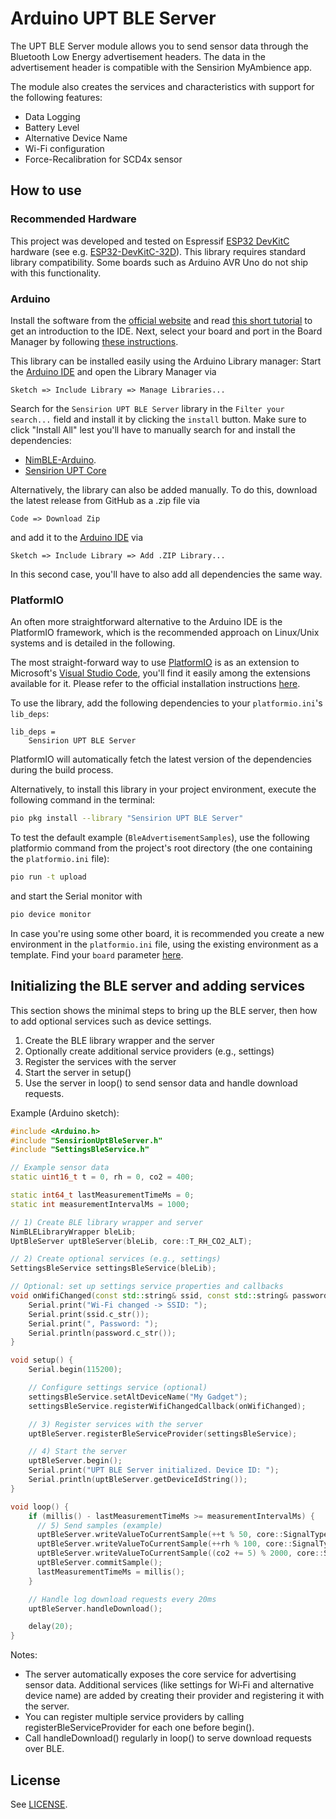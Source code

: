 # Arduino UPT BLE Server

The UPT BLE Server module allows you to send sensor data through the Bluetooth Low Energy advertisement headers.
The data in the advertisement header is compatible with the Sensirion MyAmbience app.

The module also creates the services and characteristics with support for the
following features:

* Data Logging
* Battery Level
* Alternative Device Name
* Wi-Fi configuration
* Force-Recalibration for SCD4x sensor

## How to use

### Recommended Hardware

This project was developed and tested on
Espressif [ESP32 DevKitC](https://www.espressif.com/en/products/devkits/esp32-devkitc) hardware (see
e.g. [ESP32-DevKitC-32D](https://www.digikey.com/en/products/detail/espressif-systems/ESP32-DEVKITC-32D/9356990)).
This library requires standard library compatibility.
Some boards such as Arduino AVR Uno do not ship with this functionality.

### Arduino

Install the software from the [official website](https://www.arduino.cc/en/software) and
read [this short tutorial](https://docs.arduino.cc/software/ide-v2/tutorials/getting-started-ide-v2/) to get an
introduction to the IDE.
Next, select your board and port in the Board Manager by
following [these instructions](https://support.arduino.cc/hc/en-us/articles/4406856349970-Select-board-and-port-in-Arduino-IDE).

This library can be installed easily using the Arduino Library manager:
Start the [Arduino IDE](http://www.arduino.cc/en/main/software) and open the Library Manager via

    Sketch => Include Library => Manage Libraries...

Search for the `Sensirion UPT BLE Server` library in the `Filter your search...` field and install it by clicking the
`install` button.
Make sure to click "Install All" lest you'll have to manually search for and install the dependencies:

- [NimBLE-Arduino](https://www.arduino.cc/reference/en/libraries/nimble-arduino/).
- [Sensirion UPT Core](https://www.arduino.cc/reference/en/libraries/sensirion-upt-core/)

Alternatively, the library can also be added manually.
To do this, download the latest release from GitHub as a .zip file via

    Code => Download Zip

and add it to the [Arduino IDE](http://www.arduino.cc/en/main/software) via

    Sketch => Include Library => Add .ZIP Library...

In this second case, you'll have to also add all dependencies the same way.

### PlatformIO

An often more straightforward alternative to the Arduino IDE is the PlatformIO framework, which is the recommended
approach on Linux/Unix systems and is detailed in the following.

The most straight-forward way to use [PlatformIO](https://platformio.org/platformio-ide) is as an extension to
Microsoft's [Visual Studio Code](https://code.visualstudio.com/), you'll find it easily among the extensions available
for it.
Please refer to the official installation instructions [here](https://platformio.org/install/ide?install=vscode).

To use the library, add the following dependencies to your `platformio.ini`'s `lib_deps`:

```control
lib_deps =
    Sensirion UPT BLE Server
```

PlatformIO will automatically fetch the latest version of the dependencies during the build process.

Alternatively, to install this library in your project environment, execute the following command in the terminal:

```bash
pio pkg install --library "Sensirion UPT BLE Server"
```

To test the default example (`BleAdvertisementSamples`), use the following platformio command from the project's root
directory (the one containing the `platformio.ini` file):

```bash
pio run -t upload
```

and start the Serial monitor with

```bash
pio device monitor
```

In case you're using some other board, it is recommended you create a new environment in the `platformio.ini` file,
using the existing environment as a template.
Find your `board` parameter [here](https://docs.platformio.org/en/latest/boards/index.html).

## Initializing the BLE server and adding services

This section shows the minimal steps to bring up the BLE server, then how to add optional services such as device
settings.

1) Create the BLE library wrapper and the server
2) Optionally create additional service providers (e.g., settings)
3) Register the services with the server
4) Start the server in setup()
5) Use the server in loop() to send sensor data and handle download requests.

Example (Arduino sketch):

```cpp
#include <Arduino.h>
#include "SensirionUptBleServer.h"
#include "SettingsBleService.h"

// Example sensor data
static uint16_t t = 0, rh = 0, co2 = 400;

static int64_t lastMeasurementTimeMs = 0;
static int measurementIntervalMs = 1000;

// 1) Create BLE library wrapper and server
NimBLELibraryWrapper bleLib;
UptBleServer uptBleServer(bleLib, core::T_RH_CO2_ALT);

// 2) Create optional services (e.g., settings)
SettingsBleService settingsBleService(bleLib);

// Optional: set up settings service properties and callbacks
void onWifiChanged(const std::string& ssid, const std::string& password) {
    Serial.print("Wi-Fi changed -> SSID: ");
    Serial.print(ssid.c_str());
    Serial.print(", Password: ");
    Serial.println(password.c_str());
}

void setup() {
    Serial.begin(115200);

    // Configure settings service (optional)
    settingsBleService.setAltDeviceName("My Gadget");
    settingsBleService.registerWifiChangedCallback(onWifiChanged);

    // 3) Register services with the server
    uptBleServer.registerBleServiceProvider(settingsBleService);

    // 4) Start the server
    uptBleServer.begin();
    Serial.print("UPT BLE Server initialized. Device ID: ");
    Serial.println(uptBleServer.getDeviceIdString());
}

void loop() {
    if (millis() - lastMeasurementTimeMs >= measurementIntervalMs) {
      // 5) Send samples (example)
      uptBleServer.writeValueToCurrentSample(++t % 50, core::SignalType::TEMPERATURE_DEGREES_CELSIUS);
      uptBleServer.writeValueToCurrentSample(++rh % 100, core::SignalType::RELATIVE_HUMIDITY_PERCENTAGE);
      uptBleServer.writeValueToCurrentSample((co2 += 5) % 2000, core::SignalType::CO2_PARTS_PER_MILLION);
      uptBleServer.commitSample();
      lastMeasurementTimeMs = millis();
    }

    // Handle log download requests every 20ms
    uptBleServer.handleDownload();

    delay(20);
}
```

Notes:

* The server automatically exposes the core service for advertising sensor data.
  Additional services (like settings for Wi‑Fi and alternative device name)
  are added by creating their provider and registering it with the server.
* You can register multiple service providers by calling registerBleServiceProvider for each one before begin().
* Call handleDownload() regularly in loop() to serve download requests over BLE.

## License

See [LICENSE](LICENSE).
